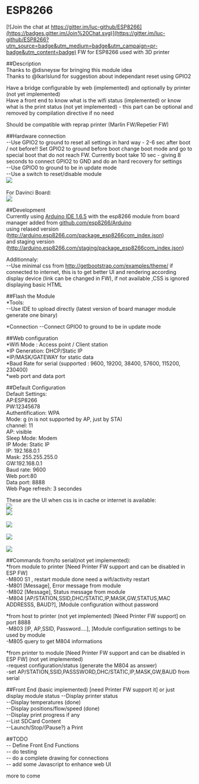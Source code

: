 # ESP8266

[![Join the chat at https://gitter.im/luc-github/ESP8266](https://badges.gitter.im/Join%20Chat.svg)](https://gitter.im/luc-github/ESP8266?utm_source=badge&utm_medium=badge&utm_campaign=pr-badge&utm_content=badge)
FW for ESP8266 used with 3D printer

##Description      
Thanks to @disneysw for bringing this module idea    
Thanks to @lkarlslund for suggestion about independant reset using GPIO2   

Have a bridge configurable by web (implemented) and optionally by printer (not yet implemented)  
Have a front end to know what is the wifi status (implemented) or know what is the print status (not yet implemented) - this part can be optional and removed by compilation directive if no need    

Should be compatible with reprap printer (Marlin FW/Repetier FW)       

##Hardware connection       
--Use GPIO2 to ground to reset all settings in hard way - 2-6 sec after boot / not before!! Set GPIO2 to ground before boot change boot mode and go to special boot that do not reach FW. Currently boot take 10 sec - giving 8 seconds to connect GPIO2 to GND and do an hard recovery for settings   
--Use GPIO0 to ground to be in update mode   
--Use a switch to reset/disable module    
<img src=https://raw.githubusercontent.com/luc-github/ESP8266/master/Wires.png><br>   
For Davinci Board:<BR>
<img src=https://raw.githubusercontent.com/luc-github/ESP8266/master/davinci.png><br> 

##Development   
Currently using [Arduino IDE 1.6.5](http://arduino.cc/en/Main/Software)  with the esp8266 module from board manager added from [github.com/esp8266/Arduino](https://github.com/esp8266/Arduino)    
using relased version (http://arduino.esp8266.com/package_esp8266com_index.json)     
and staging version (http://arduino.esp8266.com/staging/package_esp8266com_index.json)     
  
Additionnaly:   
--Use minimal css from http://getbootstrap.com/examples/theme/ if connected to internet, this is to get better UI and rendering according display device (link can be changed in FW), if not available ,CSS is ignored displaying basic HTML   

##Flash the Module    
*Tools:      
--Use IDE to upload directly  (latest version of board manager module generate one binary)    

*Connection
--Connect GPIO0 to ground to be in update mode

##Web configuration      
*Wifi Mode : Access point / Client station  
*IP Generation: DHCP/Static IP      
*IP/MASK/GATEWAY for static data    
*Baud Rate for serial (supported : 9600, 19200, 38400, 57600, 115200, 230400)    
*web port and data port      

    
##Default Configuration      
Default Settings:    
AP:ESP8266    
PW:12345678   
Authentification: WPA     
Mode: g (n is not supported by AP, just by STA)    
channel: 11    
AP: visible    
Sleep Mode: Modem    
IP Mode: Static IP    
IP: 192.168.0.1   
Mask: 255.255.255.0   
GW:192.168.0.1    
Baud rate: 9600   
Web port:80   
Data port: 8888     
Web Page refresh: 3 secondes    

These are the UI when css is in cache or internet is available:    
<img src=https://raw.githubusercontent.com/luc-github/ESP8266/master/Page1.png><br> 
<img src=https://raw.githubusercontent.com/luc-github/ESP8266/master/Page2.png><br>     
<img src=https://raw.githubusercontent.com/luc-github/ESP8266/master/Page3.png><br>     
<img src=https://raw.githubusercontent.com/luc-github/ESP8266/master/Page4.png><br>     
<img src=https://raw.githubusercontent.com/luc-github/ESP8266/master/page5.png><br>     


##Commands from/to serial(not yet implemented):    
*from module to printer   [Need Printer FW support and can be disabled in ESP FW]    
    -M800 S1 , restart module done need a wifi/activity restart      
    -M801 [Message], Error message from module      
    -M802 [Message], Status message from module        
    -M804 [AP/STATION,SSID,DHC/STATIC,IP,MASK,GW,STATUS,MAC ADDRESSS, BAUD?], ]Module configuration without password    
        
*from host to printer   (not yet implemented) [Need Printer FW support] on port 8888    
    -M803 [IP, AP,SSID, Password....], ]Module configuration settings to be used  by module    
    -M805 query to get M804 informations    
          


*from printer to module   [Need Printer FW support and can be disabled in ESP FW] (not yet implemented)  
    -request configuration/status (generate the M804 as answer)   
    -set AP/STATION,SSID,PASSSWORD,DHC/STATIC,IP,MASK,GW,BAUD from serial    
 
##Front End (basic implemented)  [need Printer FW support it] or just display module status 
--Display printer status   
--Display temperatures   (done)    
--Display positions/flow/speed   (done)    
--Display print progress if any   
--List SDCard Content   
--Launch/Stop/(Pause?) a Print   
 
##TODO    
-- Define Front End Functions  
-- do testing   
-- do a complete drawing for connections    
-- add some Javascript to enhance web UI     


more to come    
 

